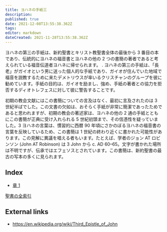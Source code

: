 ```yaml
---
title: ヨハネの手紙三
description: 
published: true
date: 2021-12-08T13:55:38.362Z
tags: 
editor: markdown
dateCreated: 2021-11-28T13:55:38.362Z
---
```


ヨハネの第三の手紙は、新約聖書とキリスト教聖書全体の最後から 3 番目の本であり、伝統的にヨハネの福音書とヨハネの他の 2 つの書簡の著者であると考えられている福音伝道者ヨハネに帰せられます。 . ヨハネの第三の手紙は、「長老」がガイオという男に送った個人的な手紙であり、ガイオが住んでいた地域で福音を説教するために来たデメトリウスが率いるクリスチャンのグループを彼に勧めています。手紙の目的は、ガイオを励まし、強め、手紙の著者との協力を拒否するディオトレフェスに対して彼に警告することです。

初期の教会文献にはこの書簡についての言及はなく、最初に言及されたのは 3 世紀半ばでした。この文書の欠如は、おそらく手紙が非常に簡潔であったためであると思われますが、初期の教会の著述家は、ヨハネの他の 2 通の手紙とともにこの書簡が正典に受け入れられる 5 世紀初頭まで、その信憑性を疑っていました。3 ヨハネの言葉は、慣習的に西暦 90 年頃にさかのぼるヨハネの福音書の言葉を反映しているため、この書簡は 1 世紀の終わり近くに書かれた可能性があります。この見解に異議を唱える者もいます。たとえば、学者のジョン AT ロビンソン (John AT Robinson) は 3 John から c. AD 60–65。文字が書かれた場所は不明ですが、伝承ではエフェソスとされています。この書簡は、新約聖書の最古の写本の多くに見られます。

## Index

- [章 1](/ja/Bible/3_John/1)


[聖書の全索引](/ja/index/bible)


## External links

- https://en.wikipedia.org/wiki/Third_Epistle_of_John